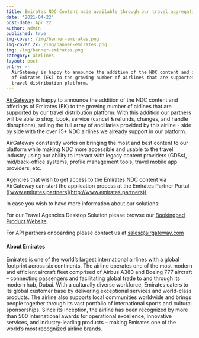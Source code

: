 ```yaml
---
title: Emirates NDC Content made available through our travel aggregation platform
date: '2021-04-22'
post-date: Apr 22
author: admin
published: true
img-cover: /img/banner-emirates.png
img-cover_2x: /img/banner-emirates.png
img: /img/banner-emirates.png
category: airlines
layout: post
entry: >-
  AirGateway is happy to announce the addition of the NDC content and offerings
  of Emirates (EK) to the growing number of airlines that are supported by our
  travel distribution platform.
---
```

[AirGateway](http://airgateway.com) is happy to announce the addition of the NDC content and offerings of Emirates (EK) to the growing number of airlines that are supported by our travel distribution platform. With this addition our partners will be able to shop, book, service (cancel & refunds, changes, and handle disruptions), selling the full array of ancillaries provided by this airline - side by side with the over 15+ NDC airlines we already support in our platform.

AirGateway constantly works on bringing the most and best content to our platform while making NDC more accessible and usable to the travel industry using our ability to interact with legacy content providers (GDSs), mid/back-office systems, profile management tools, travel mobile app providers, etc.

Agencies that wish to get access to the Emirates NDC content via AirGateway can start the application process at the Emirates Partner Portal ([www.emirates.partners](http://www.emirates.partners)).

In case you wish to have more information about our solutions:

For our Travel Agencies Desktop Solution please browse our [Bookingpad Product Website](https://bookingpad.info/).  

For API partners onboarding please contact us at [sales@airgateway.com](emailto:sales@airgateway.com)



#### About Emirates

Emirates is one of the world’s largest international airlines with a global footprint across six continents. The airline operates one of the most modern and efficient aircraft fleet comprised of Airbus A380 and Boeing 777 aircraft – connecting passengers and facilitating global trade to and through its modern hub, Dubai. With a culturally diverse workforce, Emirates caters to its global customer base by delivering exceptional services and world-class products. The airline also supports local communities worldwide and brings people together through its vast portfolio of international sports and cultural sponsorships. Since its inception, the airline has been recognized by more than 500 international awards for operational excellence, innovative services, and industry-leading products – making Emirates one of the world’s most recognized airline brands.
